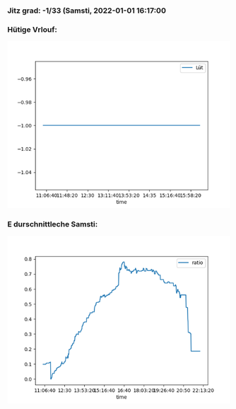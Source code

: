 ### Jitz grad: -1/33 (Samsti, 2022-01-01 16:17:00

### Hütige Vrlouf:
![Graph](Today.png)

### E durschnittleche Samsti:
![Graph](Samsti.png)